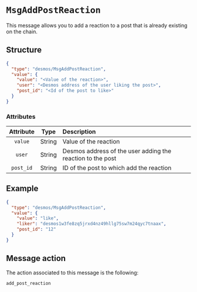 # `MsgAddPostReaction`
This message allows you to add a reaction to a post that is already existing on the chain. 

## Structure
```json
{
  "type": "desmos/MsgAddPostReaction",
  "value": {
    "value": "<Value of the reaction>",
    "user": "<Desmos address of the user liking the post>",
    "post_id": "<Id of the post to like>"
  }
}
```

### Attributes
| Attribute | Type | Description |
| :-------: | :----: | :-------- |
| `value` | String | Value of the reaction | 
| `user` | String | Desmos address of the user adding the reaction to the post | 
| `post_id` | String | ID of the post to which add the reaction | 

## Example
```json
{
  "type": "desmos/MsgAddPostReaction",
  "value": {
    "value": "like",
    "liker": "desmos1w3fe8zq5jrxd4nz49hllg75sw7m24qyc7tnaax",
    "post_id": "12"
  }
}
```

## Message action
The action associated to this message is the following: 

```
add_post_reaction
```